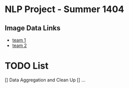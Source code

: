 # NLP Project - Summer 1404

## Image Data Links
- [team 1](https://drive.google.com/file/d/1RL4FDbE2zMqauAjoa6FTPjhhMTArQ4O_/view?usp=drive_link)
- [team 2](https://drive.google.com/drive/folders/1R2FgxSCetr0DQV6gS9p_N6NWeJYNYBEH?usp=sharing)

# TODO List
[] Data Aggregation and Clean Up
[] ...
